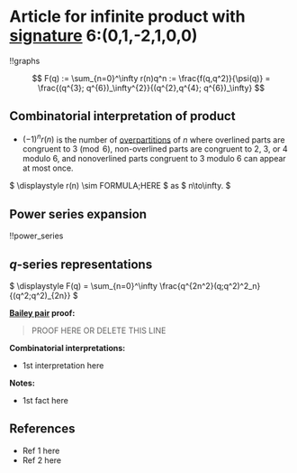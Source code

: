 # Article for infinite product with [signature](../product_signature.html) 6:(0,1,-2,1,0,0)

!!graphs

$$ F(q) := \sum_{n=0}^\infty r(n)q^n := \frac{f(q,q^2)}{\psi(q)} = \frac{(q^{3}; q^{6})_\infty^{2}}{(q^{2},q^{4}; q^{6})_\infty} $$

## Combinatorial interpretation of product

- $(-1)^n r(n)$ is the number of [overpartitions](../partitions.html#overpartitions) of $n$ where overlined parts are congruent to $3\pmod{6}$, non-overlined parts are congruent to 2, 3, or 4 modulo 6, and nonoverlined parts congruent to 3 modulo 6 can appear at most once.

$ \displaystyle r(n) \sim FORMULA\;HERE $ as $ n\to\infty. $

## Power series expansion

!!power_series

## $q$-series representations

$ \displaystyle F(q) = \sum_{n=0}^\infty \frac{q^{2n^2}(q;q^2)^2_n}{(q^2;q^2)_{2n}} $

**[Bailey pair](../Bailey_pairs.html) proof:**
> PROOF HERE OR DELETE THIS LINE

**Combinatorial interpretations:**
- 1st interpretation here
    
**Notes:**
- 1st fact here
   
## References
- Ref 1 here
- Ref 2 here
